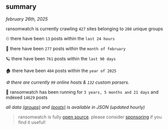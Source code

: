 
## summary
_february 26th, 2025_

ransomwatch is currently crawling `427` sites belonging to `208` unique groups

⏲ there have been `13` posts within the `last 24 hours`

🦈 there have been `277` posts within the `month of february`

🪐 there have been `761` posts within the `last 90 days`

🏚 there have been `484` posts within the `year of 2025`

_⚙️ there are currently `99` online hosts & `132` custom parsers._

🦕 ransomwatch has been running for `3 years, 5 months and 21 days` and indexed `14629` posts

_all data  [(groups)](http://ransomwhat.telemetry.ltd/groups) and [(posts)](http://ransomwhat.telemetry.ltd/posts) is available in JSON (updated hourly)_

> ransomwatch is fully [open source](https://github.com/joshhighet/ransomwatch#ransomwatch--). please consider [sponsoring](https://github.com/sponsors/joshhighet) if you find it useful!
